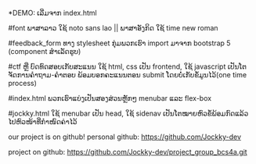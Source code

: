 *DEMO: ເລີ່ມຈາກ index.html 

#font ພາສາລາວ ໃຊ້ noto sans lao || ພາສາອັງກິດ ໃຊ້ time new roman

#feedback_form ທາງ stylesheet ກຸ່ມພວກເຮົາ import ມາຈາກ bootstrap 5 (component ສຳເລັດຮູບ)

#ctf ຫຼື ບົດທົດສອບເກັບສະແນນ ໃຊ້ html, css ເປັນ frontend, ໃຊ້ javascript ເປັນໂຕຈັດການຄຳຖາມ-ຄຳຕອບ ພ້ອມບອກຄະແນນຕອນ submit ໂດຍບໍ່ເກັບຂໍ້ມູນໄວ້(one time process)

#index.html ພວກເຮົາແບ່ງເປັນສອງສ່ວນຫຼັກໆ menubar ແລະ flex-box

#jockky.html ໃຊ້ menubar ເປັນ head, ໃຊ້ sidenav ເປັນໂຕໝາຍຫົວຂໍ້ພ້ອມກົດແລ້ວໄປຫົວໜ້າທີ່ກຳໜົດຄ່າໄວ້

our project is on github!
personal github: https://github.com/Jockky-dev

project on github: https://github.com/Jockky-dev/project_group_bcs4a.git
